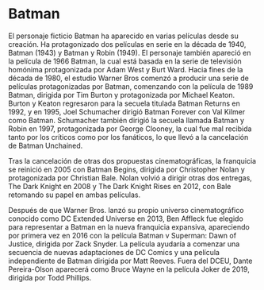 # Batman
El personaje ficticio Batman ha aparecido en varias películas desde su creación. Ha protagonizado dos películas en serie en la década de 1940, Batman (1943) y Batman y Robin (1949). El personaje también apareció en la película de 1966 Batman, la cual está basada en la serie de televisión homónima protagonizada por Adam West y Burt Ward. Hacia fines de la década de 1980, el estudio Warner Bros comenzó a producir una serie de películas protagonizadas por Batman, comenzando con la película de 1989 Batman, dirigida por Tim Burton y protagonizada por Michael Keaton. Burton y Keaton regresaron para la secuela titulada Batman Returns en 1992, y en 1995, Joel Schumacher dirigió Batman Forever con Val Kilmer como Batman. Schumacher también dirigió la secuela llamada Batman y Robin en 1997, protagonizada por George Clooney, la cual fue mal recibida tanto por los críticos como por los fanáticos, lo que llevó a la cancelación de Batman Unchained.

Tras la cancelación de otras dos propuestas cinematográficas, la franquicia se reinició en 2005 con Batman Begins, dirigida por Christopher Nolan y protagonizada por Christian Bale. Nolan volvió a dirigir otras dos entregas, The Dark Knight en 2008 y The Dark Knight Rises en 2012, con Bale retomando su papel en ambas películas.

Después de que Warner Bros. lanzó su propio universo cinematográfico conocido como DC Extended Universe en 2013, Ben Affleck fue elegido para representar a Batman en la nueva franquicia expansiva, apareciendo por primera vez en 2016 con la película Batman v Superman: Dawn of Justice, dirigida por Zack Snyder. La película ayudaría a comenzar una secuencia de nuevas adaptaciones de DC Comics y una película independiente de Batman dirigida por Matt Reeves. Fuera del DCEU, Dante Pereira-Olson aparecerá como Bruce Wayne en la película Joker de 2019, dirigida por Todd Phillips.
